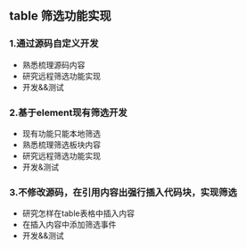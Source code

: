 ## table 筛选功能实现

### 1.通过源码自定义开发

+ 熟悉梳理源码内容
+ 研究远程筛选功能实现
+ 开发&&测试

### 2.基于element现有筛选开发

+ 现有功能只能本地筛选
+ 熟悉梳理筛选板块内容
+ 研究远程筛选功能实现
+ 开发&测试

### 3.不修改源码，在引用内容出强行插入代码块，实现筛选

+ 研究怎样在table表格中插入内容
+ 在插入内容中添加筛选事件
+ 开发&&测试
